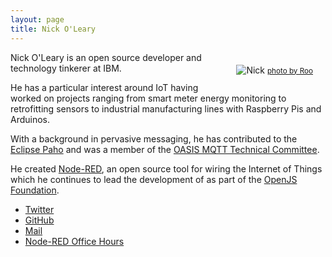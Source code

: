 ```yaml
---
layout: page
title: Nick O'Leary
---
```

<div style="float: right; margin: 20px; text-align: right;"><img src="/blog/content/2006/09/knolleary_bw_sq_2-300x300.jpg" alt="Nick">  
<small><a href="http://www.flickr.com/photos/rooreynolds/5333767905/" alt="Nick by Roo Reynolds, on Flickr">photo by Roo</a></small></div>

Nick O'Leary is an open source developer and technology tinkerer at IBM.

He has a particular interest around IoT having worked on projects ranging from
smart meter energy monitoring to retrofitting sensors to industrial manufacturing lines
with Raspberry Pis and Arduinos.

With a background in pervasive messaging, he has contributed to the [Eclipse Paho](http://eclipse.org/paho)
and was a member of the [OASIS MQTT Technical Committee](https://www.oasis-open.org/committees/mqtt/).

He created [Node-RED](https://nodered.org), an open source tool for wiring the
Internet of Things which he continues to lead the development of as part of the
[OpenJS Foundation](https://openjsf.org/).


 - [Twitter](https://twitter.com/knolleary)
 - [GitHub](https://github.com/knolleary)
 - [Mail](mailto:nick.oleary@gmail.com)
 - [Node-RED Office Hours](https://calendly.com/knolleary)